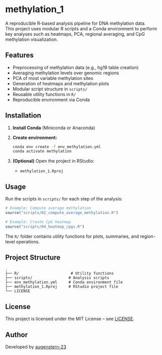 # methylation_1

A reproducible R-based analysis pipeline for DNA methylation data.  
This project uses modular R scripts and a Conda environment to perform key analyses such as heatmaps, PCA, regional averaging, and CpG methylation visualization.

## Features

- Preprocessing of methylation data (e.g., hg19 table creation)
- Averaging methylation levels over genomic regions
- PCA of most variable methylation sites
- Generation of heatmaps and methylation plots
- Modular script structure in `scripts/`
- Reusable utility functions in `R/`
- Reproducible environment via Conda

## Installation

1. **Install Conda** (Miniconda or Anaconda)
2. **Create environment:**
   ```bash
   conda env create -f env_methylation.yml
   conda activate methylation
   ```

3. **(Optional)** Open the project in RStudio:
   - `methylation_1.Rproj`

## Usage

Run the scripts in `scripts/` for each step of the analysis:

```r
# Example: Compute average methylation
source("scripts/02_compute_average_methylation.R")

# Example: Create CpG heatmap
source("scripts/04_heatmap_cpgs.R")
```

The `R/` folder contains utility functions for plots, summaries, and region-level operations.

## Project Structure

```
.
├── R/                       # Utility functions
├── scripts/                # Analysis scripts
├── env_methylation.yml     # Conda environment file
├── methylation_1.Rproj     # RStudio project file
└── LICENSE
```

## License

This project is licensed under the MIT License – see [LICENSE](./LICENSE).

## Author

Developed by [augenstern-23](https://github.com/augenstern-23)
